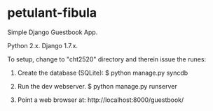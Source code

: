 # petulant-fibula

Simple Django Guestbook App.

Python 2.x.
Django 1.7.x.

To setup, change to "cht2520" directory and therein issue the runes:

1. Create the database (SQLite):
   $ python manage.py syncdb

2. Run the dev webserver.
   $ python manage.py runserver

3. Point a web browser at:
   http://localhost:8000/guestbook/

